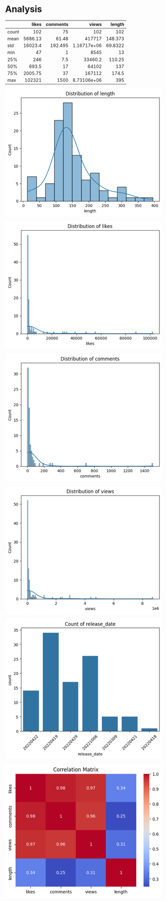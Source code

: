 


# Analysis

|       |     likes |   comments |            views |   length |
|:------|----------:|-----------:|-----------------:|---------:|
| count |    102    |     75     |    102           | 102      |
| mean  |   5686.13 |     61.48  | 417717           | 148.373  |
| std   |  16023.4  |    192.495 |      1.16717e+06 |  69.8322 |
| min   |     47    |      1     |   8545           |  13      |
| 25%   |    246    |      7.5   |  33460.2         | 110.25   |
| 50%   |    693.5  |     17     |  64102           | 137      |
| 75%   |   2005.75 |     37     | 167112           | 174.5    |
| max   | 102321    |   1500     |      8.73106e+06 | 395      |



![dist_lengths](./graphs/dist_lengths.png)


![dist_likes](./graphs/dist_likes.png)



![dist_comments](./graphs/dist_comments.png)



![dist_views](./graphs/dist_views.png)


![dist_release](./graphs/dist_release.png)


![corr_mat](./graphs/corr_mat.png)

